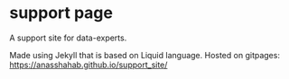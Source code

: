 # support page
A support site for data-experts.

Made using Jekyll that is based on Liquid language. 
Hosted on gitpages: https://anasshahab.github.io/support_site/
